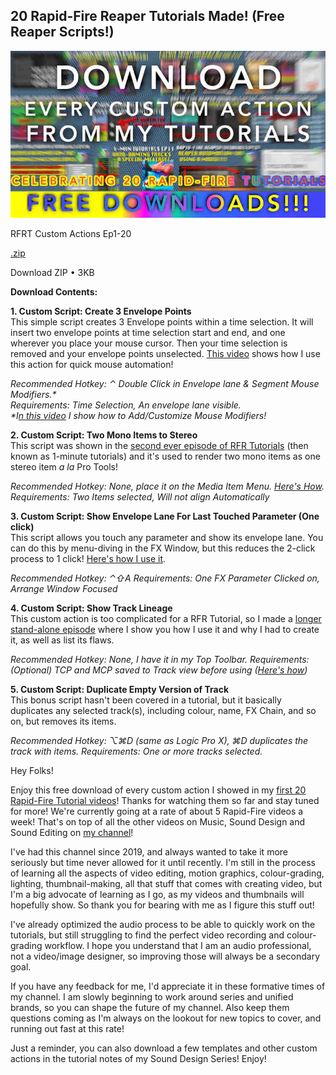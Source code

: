 ## 20 Rapid-Fire Reaper Tutorials Made! (Free Reaper Scripts!)

![](/blog/rfrt/2/9.jpg)

RFRT Custom Actions Ep1-20

[.zip](/blog/rfrt/2/RFRT-Custom-Actions-Ep1-20.zip)

Download ZIP • 3KB

**Download Contents:**

**1. Custom Script: Create 3 Envelope Points**  
 This simple script creates 3 Envelope points within a time selection. It will insert two envelope points at time selection start and end, and one wherever you place your mouse cursor. Then your time selection is removed and your envelope points unselected. [This video](https://youtu.be/rDXb2ymumCs) shows how I use this action for quick mouse automation!

_Recommended Hotkey: ⌃ Double Click in Envelope lane & Segment Mouse Modifiers.\*_  
 _Requirements: Time Selection, An envelope lane visible._  
 _\*I_[_n this video_](https://youtu.be/iK2Oamt5sgM) _I show how to Add/Customize Mouse Modifiers!_

**2. Custom Script: Two Mono Items to Stereo**  
 This script was shown in the [second ever episode of RFR Tutorials](https://youtu.be/0CsS-BenLx0) (then known as 1-minute tutorials) and it's used to render two mono items as one stereo item _a la_ Pro Tools!

_Recommended Hotkey: None, place it on the Media Item Menu._ [_Here's How_](https://youtu.be/fCqnOICUFd0)_._
_Requirements: Two Items selected, Will not align Automatically_

**3. Custom Script: Show Envelope Lane For Last Touched Parameter (One click)**  
 This script allows you touch any parameter and show its envelope lane. You can do this by menu-diving in the FX Window, but this reduces the 2-click process to 1 click! [Here's how I use it](https://youtu.be/Kf8TFQ8ov_s).

_Recommended Hotkey: ⌃⇧A_
_Requirements: One FX Parameter Clicked on, Arrange Window Focused_

**4. Custom Script: Show Track Lineage**  
 This custom action is too complicated for a RFR Tutorial, so I made a [longer stand-alone episode](https://youtu.be/k7pKXTaGnaA) where I show you how I use it and why I had to create it, as well as list its flaws.

_Recommended Hotkey: None, I have it in my Top Toolbar._
_Requirements: (Optional) TCP and MCP saved to Track view before using (_[_Here's how_](https://youtu.be/y2fQYIWtaTY)_)_

**5. Custom Script: Duplicate Empty Version of Track**  
 This bonus script hasn't been covered in a tutorial, but it basically duplicates any selected track(s), including colour, name, FX Chain, and so on, but removes its items.

_Recommended Hotkey: ⌥⌘D (same as Logic Pro X), ⌘D duplicates the track with items._
_Requirements: One or more tracks selected._

Hey Folks!

Enjoy this free download of every custom action I showed in my [first 20 Rapid-Fire Tutorial videos](https://www.youtube.com/watch?v=wgzNt7UbBtA&list=PLjvmrOUg3J0qUO8LLIbJTYD7j0l9VUsJ3)! Thanks for watching them so far and stay tuned for more! We're currently going at a rate of about 5 Rapid-Fire videos a week! That's on top of all the other videos on Music, Sound Design and Sound Editing on [my channel](https://www.youtube.com/channel/UCXom6oGEQL7iBGTGaCpyHng/)!

I've had this channel since 2019, and always wanted to take it more seriously but time never allowed for it until recently. I'm still in the process of learning all the aspects of video editing, motion graphics, colour-grading, lighting, thumbnail-making, all that stuff that comes with creating video, but I'm a big advocate of learning as I go, as my videos and thumbnails will hopefully show. So thank you for bearing with me as I figure this stuff out!

I've already optimized the audio process to be able to quickly work on the tutorials, but still struggling to find the perfect video recording and colour-grading workflow. I hope you understand that I am an audio professional, not a video/image designer, so improving those will always be a secondary goal.

If you have any feedback for me, I'd appreciate it in these formative times of my channel. I am slowly beginning to work around series and unified brands, so you can shape the future of my channel. Also keep them questions coming as I'm always on the lookout for new topics to cover, and running out fast at this rate!

Just a reminder, you can also download a few templates and other custom actions in the tutorial notes of my Sound Design Series! Enjoy!

